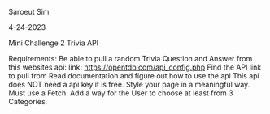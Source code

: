Saroeut Sim

4-24-2023

Mini Challenge 2 Trivia API

Requirements:
Be able to pull a random Trivia Question and Answer from this websites api: link: https://opentdb.com/api_config.php
Find the API link to pull from
Read documentation and figure out how to use the api
This api does NOT need a api key it is free.
Style your page in a meaningful way. 
Must use a Fetch.
Add a way for the User to choose at least from 3 Categories.
